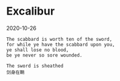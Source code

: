 # Excalibur

2020-10-26

    The scabbard is worth ten of the sword, 
    for while ye have the scabbard upon you, 
    ye shall lose no blood, 
    be ye never so sore wounded.

    The sword is sheathed
    剑身在鞘
